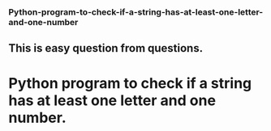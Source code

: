 ### Python-program-to-check-if-a-string-has-at-least-one-letter-and-one-number
## This is easy question from questions.
# Python program to check if a string has at least one letter and one number.
